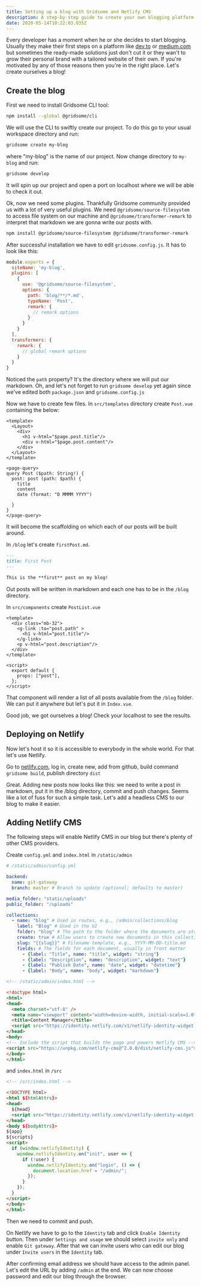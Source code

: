 ```yaml
---
title: Setting up a blog with Gridsome and Netlify CMS
description: A step-by-step guide to create your own blogging platform from scratch
date: 2020-05-14T10:22:03.035Z
---
```


Every developer has a moment when he or she decides to start blogging. Usually they make their first steps on a platform like [dev.to](https://dev.to/) or [medium.com](https://medium.com/) but sometimes the ready-made solutions just don't cut it or they wan't to grow their personal brand with a tailored website of their own. If you're motivated by any of those reasons then you're in the right place. Let's create ourselves a blog!

## Create the blog

First we need to install Gridsome CLI tool:

```bash
npm install --global @gridsome/cli
```

We will use the CLI to swiftly create our project. To do this go to your usual workspace directory and run:

```bash
gridsome create my-blog
```

where "my-blog" is the name of our project. Now change directory to `my-blog` and run:

```bash
gridsome develop
```

It will spin up our project and open a port on localhost where we will be able to check it out.

Ok, now we need some plugins. Thankfully Gridsome community provided us with a lot of very useful plugins. We need `@gridsome/source-filesystem` to access file system on our machine and `@gridsome/transformer-remark` to interpret that markdown we are gonna write our posts with.

```bash
npm install @gridsome/source-filesystem @gridsome/transformer-remark
```

After successful installation we have to edit `gridsome.config.js`. It has to look like this:

```javascript
module.exports = {
  siteName: 'my-blog',
  plugins: [
    {
      use: '@gridsome/source-filesystem',
      options: {
        path: 'blog/**/*.md',
        typeName: 'Post',
        remark: {
          // remark options
        }
      }
    }
  ],
  transformers: {
    remark: {
      // global remark options
    }
  }
}
```

Noticed the `path` property? It's the directory where we will put our markdown. Oh, and let's not forget to run `gridsome develop` yet again since we've edited both `package.json` and `gridsome.config.js`

Now we have to create few files. In `src/templates` directory create `Post.vue` containing the below:

```vue
<template>
  <Layout>
    <div>
      <h1 v-html="$page.post.title"/>
      <div v-html="$page.post.content"/>
    </div>
  </Layout>
</template>

<page-query>
query Post ($path: String!) {
  post: post (path: $path) {
    title
    content
    date (format: "D MMMM YYYY")

  }
}
</page-query>
```

It will become the scaffolding on which each of our posts will be built around.

In `/blog` let's create `firstPost.md`.

```markdown
---
title: First Post
---

This is the **first** post on my blog!
```

Out posts will be written in markdown and each one has to be in the `/blog` directory.

In `src/components` create `PostList.vue`

```vue
<template>
  <div class="mb-32">
    <g-link :to="post.path" >
      <h1 v-html="post.title"/>
    </g-link>
    <p v-html="post.description"/>
  </div>
</template>

<script>
  export default {
    props: ["post"],
  };
</script>
```

That component will render a list of all posts available from the `/blog` folder. We can put it anywhere but let's put it in `Index.vue`.

Good job, we got ourselves a blog! Check your localhost to see the results.

## Deploying on Netlify

Now let's host it so it is accessible to everybody in the whole world. For that let's use Netlify.

Go to [netlify.com](https://www.netlify.com/), log in, create new, add from github, build command `gridsome build`, publish directory `dist`

Great. Adding new posts now looks like this: we need to write a post in markdown, put it in the /blog directory, commit and push changes. Seems like a lot of fuss for such a simple task. Let's add a headless CMS to our blog to make it easier.

## Adding Netlify CMS

The following steps will enable Netlify CMS in our blog but there's plenty of other CMS providers.

Create `config.yml` and `index.html` in `/static/admin`

```yml
# /static/admin/config.yml

backend:
  name: git-gateway
  branch: master # Branch to update (optional; defaults to master)

media_folder: "static/uploads"
public_folder: "/uploads"

collections:
  - name: "blog" # Used in routes, e.g., /admin/collections/blog
    label: "Blog" # Used in the UI
    folder: "blog" # The path to the folder where the documents are stored
    create: true # Allow users to create new documents in this collection
    slug: "{{slug}}" # Filename template, e.g., YYYY-MM-DD-title.md
    fields: # The fields for each document, usually in front matter
      - {label: "Title", name: "title", widget: "string"}
      - {label: "Description", name: "description", widget: "text"}
      - {label: "Publish Date", name: "date", widget: "datetime"}
      - {label: "Body", name: "body", widget: "markdown"}
```

```html
<!-- /static/admin/index.html -->

<!doctype html>
<html>
<head>
  <meta charset="utf-8" />
  <meta name="viewport" content="width=device-width, initial-scale=1.0" />
  <title>Content Manager</title>
  <script src="https://identity.netlify.com/v1/netlify-identity-widget.js"></script>
</head>
<body>
<!-- Include the script that builds the page and powers Netlify CMS -->
<script src="https://unpkg.com/netlify-cms@^2.0.0/dist/netlify-cms.js"></script>
</body>
</html>
```

and `index.html` in `/src`

```html
<!-- /src/index.html -->

<!DOCTYPE html>
<html ${htmlAttrs}>
<head>
  ${head}
  <script src="https://identity.netlify.com/v1/netlify-identity-widget.js"></script>
</head>
<body ${bodyAttrs}>
${app}
${scripts}
<script>
  if (window.netlifyIdentity) {
    window.netlifyIdentity.on("init", user => {
      if (!user) {
        window.netlifyIdentity.on("login", () => {
          document.location.href = "/admin/";
        });
      }
    });
  }
</script>
</body>
</html>
```

Then we need to commit and push.

On Netlify we have to go to the `Identity` tab and click `Enable Identity` button. Then under `Settings and usage` we should select `invite only` and enable `Git gateway`. After that we can invite users who can edit our blog under `Invite users` in the `Identity` tab.

After confirming email address we should have access to the admin panel. Let's edit the URL by adding `/admin` at the end. We can now choose password and edit our blog through the browser.
